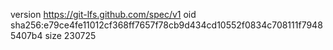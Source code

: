 version https://git-lfs.github.com/spec/v1
oid sha256:e79ce4fe11012cf368ff7657f78cb9d434cd10552f0834c708111f79485407b4
size 230725
